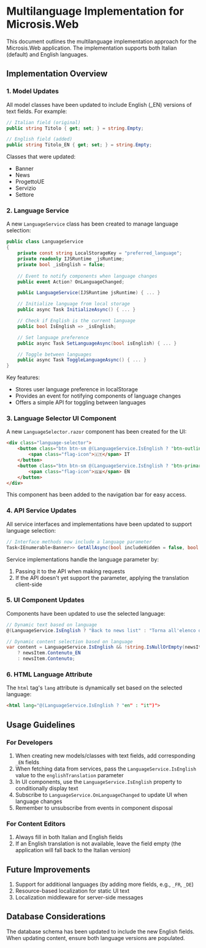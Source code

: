 # Multilanguage Implementation for Microsis.Web

This document outlines the multilanguage implementation approach for the Microsis.Web application. The implementation supports both Italian (default) and English languages.

## Implementation Overview

### 1. Model Updates

All model classes have been updated to include English (_EN) versions of text fields. For example:

```csharp
// Italian field (original)
public string Titolo { get; set; } = string.Empty;

// English field (added)
public string Titolo_EN { get; set; } = string.Empty;
```

Classes that were updated:
- Banner
- News
- ProgettoUE
- Servizio
- Settore

### 2. Language Service

A new `LanguageService` class has been created to manage language selection:

```csharp
public class LanguageService
{
    private const string LocalStorageKey = "preferred_language";
    private readonly IJSRuntime _jsRuntime;
    private bool _isEnglish = false;
    
    // Event to notify components when language changes
    public event Action? OnLanguageChanged;

    public LanguageService(IJSRuntime jsRuntime) { ... }

    // Initialize language from local storage
    public async Task InitializeAsync() { ... }

    // Check if English is the current language
    public bool IsEnglish => _isEnglish;

    // Set language preference
    public async Task SetLanguageAsync(bool isEnglish) { ... }

    // Toggle between languages
    public async Task ToggleLanguageAsync() { ... }
}
```

Key features:
- Stores user language preference in localStorage
- Provides an event for notifying components of language changes
- Offers a simple API for toggling between languages

### 3. Language Selector UI Component

A new `LanguageSelector.razor` component has been created for the UI:

```html
<div class="language-selector">
    <button class="btn btn-sm @(LanguageService.IsEnglish ? "btn-outline-secondary" : "btn-primary")" @onclick="() => SwitchLanguage(false)" title="Italiano">
        <span class="flag-icon">🇮🇹</span> IT
    </button>
    <button class="btn btn-sm @(LanguageService.IsEnglish ? "btn-primary" : "btn-outline-secondary")" @onclick="() => SwitchLanguage(true)" title="English">
        <span class="flag-icon">🇬🇧</span> EN
    </button>
</div>
```

This component has been added to the navigation bar for easy access.

### 4. API Service Updates

All service interfaces and implementations have been updated to support language selection:

```csharp
// Interface methods now include a language parameter
Task<IEnumerable<Banner>> GetAllAsync(bool includeHidden = false, bool englishTranslation = false);
```

Service implementations handle the language parameter by:
1. Passing it to the API when making requests
2. If the API doesn't yet support the parameter, applying the translation client-side

### 5. UI Component Updates

Components have been updated to use the selected language:

```csharp
// Dynamic text based on language
@(LanguageService.IsEnglish ? "Back to news list" : "Torna all'elenco delle news")

// Dynamic content selection based on language
var content = LanguageService.IsEnglish && !string.IsNullOrEmpty(newsItem.Contenuto_EN) 
    ? newsItem.Contenuto_EN 
    : newsItem.Contenuto;
```

### 6. HTML Language Attribute

The `html` tag's `lang` attribute is dynamically set based on the selected language:

```html
<html lang="@(LanguageService.IsEnglish ? "en" : "it")">
```

## Usage Guidelines

### For Developers

1. When creating new models/classes with text fields, add corresponding `_EN` fields
2. When fetching data from services, pass the `LanguageService.IsEnglish` value to the `englishTranslation` parameter
3. In UI components, use the `LanguageService.IsEnglish` property to conditionally display text
4. Subscribe to `LanguageService.OnLanguageChanged` to update UI when language changes
5. Remember to unsubscribe from events in component disposal

### For Content Editors

1. Always fill in both Italian and English fields
2. If an English translation is not available, leave the field empty (the application will fall back to the Italian version)

## Future Improvements

1. Support for additional languages (by adding more fields, e.g., `_FR`, `_DE`)
2. Resource-based localization for static UI text
3. Localization middleware for server-side messages

## Database Considerations

The database schema has been updated to include the new English fields. When updating content, ensure both language versions are populated.
